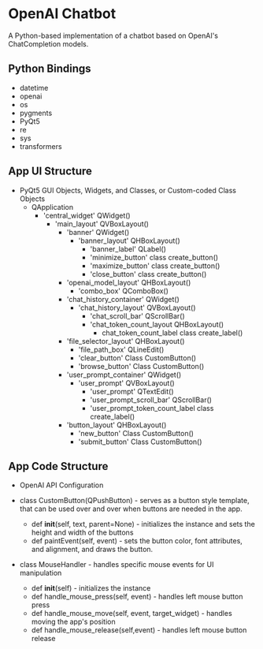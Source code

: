 # OpenAI Chatbot
 A Python-based implementation of a chatbot based on OpenAI's ChatCompletion models.

## Python Bindings
   - datetime
   - openai
   - os
   - pygments
   - PyQt5
   - re
   - sys
   - transformers

## App UI Structure

   - PyQt5 GUI Objects, Widgets, and Classes, or Custom-coded Class Objects
      - QApplication
         - 'central_widget' QWidget()
            - 'main_layout' QVBoxLayout()
               - 'banner' QWidget()
                  - 'banner_layout' QHBoxLayout()
                     - 'banner_label' QLabel()
                     - 'minimize_button' class create_button()
                     - 'maximize_button' class create_button()
                     - 'close_button' class create_button()
               - 'openai_model_layout' QHBoxLayout()
                  - 'combo_box' QComboBox()
               - 'chat_history_container' QWidget()
                  - 'chat_history_layout' QVBoxLayout()
                     - 'chat_scroll_bar' QScrollBar()
                     - 'chat_token_count_layout QHBoxLayout()
                        - chat_token_count_label class create_label()
               - 'file_selector_layout' QHBoxLayout()
                  - 'file_path_box' QLineEdit()
                  - 'clear_button' Class CustomButton()
                  - 'browse_button' Class CustomButton()
               - 'user_prompt_container' QWidget()
                  - 'user_prompt' QVBoxLayout()
                     - 'user_prompt' QTextEdit()
                     - 'user_prompt_scroll_bar' QScrollBar()
                     - 'user_prompt_token_count_label class create_label()
               - 'button_layout' QHBoxLayout()
                  - 'new_button' Class CustomButton()
                  - 'submit_button' Class CustomButton()

## App Code Structure

   - OpenAI API Configuration
   
   - class CustomButton(QPushButton) - serves as a button style template, that can be used over and over when buttons are needed in the app.
      - def __init__(self, text, parent=None) - initializes the instance and sets the height and width of the buttons
      - def paintEvent(self, event) - sets the button color, font attributes, and alignment, and draws the button.
   
   - class MouseHandler - handles specific mouse events for UI manipulation
      - def __init__(self) - initializes the instance
      - def handle_mouse_press(self, event) - handles left mouse button press
      - def handle_mouse_move(self, event, target_widget) - handles moving the app's position
      - def handle_mouse_release(self,event) - handles left mouse button release